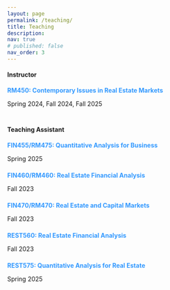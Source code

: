 ```yaml
---
layout: page
permalink: /teaching/
title: Teaching
description:
nav: true
# published: false
nav_order: 3
---
```


#### **Instructor**

**<span style="color: rgb(51, 153, 255)">RM450: Contemporary Issues in Real Estate Markets</span>**

Spring 2024, Fall 2024, Fall 2025

<p style="margin-top: 3em;"></p>

#### **Teaching Assistant**

**<span style="color: rgb(51, 153, 255)">FIN455/RM475: Quantitative Analysis for Business</span>** 

Spring 2025

<p style="margin-top: 1.5em;"></p>

**<span style="color: rgb(51, 153, 255)">FIN460/RM460: Real Estate Financial Analysis</span>**

Fall 2023

<p style="margin-top: 1.5em;"></p>

**<span style="color: rgb(51, 153, 255)">FIN470/RM470: Real Estate and Capital Markets</span>**

Fall 2023

<p style="margin-top: 1.5em;"></p>

**<span style="color: rgb(51, 153, 255)">REST560: Real Estate Financial Analysis</span>**

Fall 2023

<p style="margin-top: 1.5em;"></p>

**<span style="color: rgb(51, 153, 255)">REST575: Quantitative Analysis for Real Estate</span>**

Spring 2025
